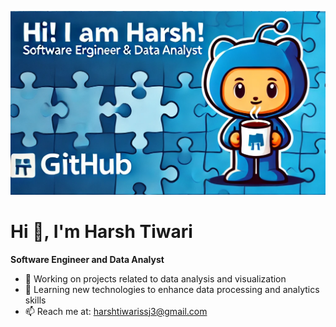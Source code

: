 ![Banner](./coverimage.png)

# Hi 👋, I'm Harsh Tiwari

**Software Engineer and Data Analyst**

- 🔭 Working on projects related to data analysis and visualization
- 🌱 Learning new technologies to enhance data processing and analytics skills
- 📫 Reach me at: harshtiwarissj3@gmail.com
